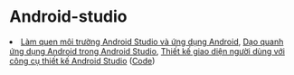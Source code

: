 # Android-studio
<li><a href="https://ngocminhtran.com/2018/06/28/lap-trinh-android-dung-android-studio-3-x/">Làm quen  môi trường Android Studio và ứng dụng Android</a>, <a href="https://ngocminhtran.com/2018/07/11/dao-quanh-ung-dung-android-trong-android-studio-3-x/">Dạo quanh ứng dụng Android trong Android Studio</a>, <a href="https://ngocminhtran.com/2018/08/12/thiet-ke-giao-dien-nguoi-dung-voi-cong-cu-thiet-ke-android-studio-3-x/">Thiết kế giao diện người dùng với công cụ thiết kế Android Studio</a> (<a href="https://github.com/tienanh41113/Thiet-ke-giao-dien-nguoi-dung-voi-android-studio">Code</a>)</li>

